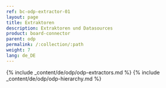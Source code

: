 ```yaml
---
ref: bc-odp-extractor-01
layout: page
title: Extraktoren
description: Extraktoren und Datasources
product: board-connector
parent: odp
permalink: /:collection/:path
weight: 7
lang: de_DE
---
```


{% include _content/de/odp/odp-extractors.md %} 
{% include _content/de/odp/odp-hierarchy.md %} 